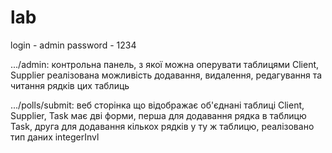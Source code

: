 # lab
login - admin
password - 1234

.../admin: контрольна панель, з якої можна оперувати таблицями Client, Supplier реалізована можливість додавання, видалення, редагування та читання рядків цих таблиць

.../polls/submit: веб сторінка що відображає об'єднані таблиці Client, Supplier, Task
має дві форми, перша для додавання рядка в таблицю Task, друга для додавання кількох рядків у ту ж таблицю, реалізовано тип даних integerInvl
